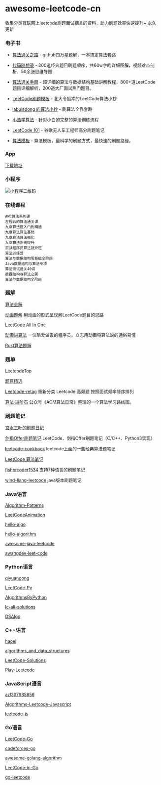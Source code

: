# awesome-leetcode-cn

收集分类互联网上leetcode刷题面试相关的资料，助力刷题效率快速提升~ 永久更新

### 电子书
- [算法通关之路](https://github.com/azl397985856/leetcode) - github四万星题解，一本搞定算法套路

- [代码随想录](https://github.com/youngyangyang04/leetcode-master) - 200道经典题目刷题顺序，共60w字的详细图解，视频难点剖析，50余张思维导图

- [算法通关手册](https://github.com/itcharge/LeetCode-Py) - 超详细的算法与数据结构基础讲解教程，800+道LeetCode 题目详细解析，200道大厂面试热门题目。

- [LeetCode刷题模板](https://github.com/ninechapter-algorithm/leetcode-linghu-templete) - 北大令狐冲的LeetCode算法小抄

- [labuladong 的算法小抄](https://github.com/labuladong/fucking-algorithm) - 刷算法全靠套路

- [小浩学算法](https://github.com/geekxh/hello-algorithm) - 针对小白的完整的算法训练流程

- [LeetCode 101](https://github.com/changgyhub/leetcode_101) - 谷歌无人车工程师高分刷题笔记

- [算法模板](https://github.com/greyireland/algorithm-pattern) - 算法模板，最科学的刷题方式，最快速的刷题路径，


### App 
[下载地址](https://leetcode.cn/app/)


### 小程序
![小程序二维码](https://zdsfiles.oss-cn-beijing.aliyuncs.com/%E6%89%AB%E7%A0%81_%E6%90%9C%E7%B4%A2%E8%81%94%E5%90%88%E4%BC%A0%E6%92%AD%E6%A0%B7%E5%BC%8F-%E6%A0%87%E5%87%86%E8%89%B2%E7%89%881.png)

### 在线课程
    AWC算法系列课
    左程云的算法通关课
    九章算法班入门到精通
    九章算法算法基础
    九章算法算法强化
    九章算法系统提升
    百战程序员算法就业班
    算法训练营
    算法与数据结构零基础全阶班
    Java数据结构与算法专项
    算法面试通关40讲
    数据结构与算法之美
    算法与数据结构全阶班


### 题解
[算法全解](https://github.com/doocs/leetcode)

[动画题解](https://github.com/MisterBooo/LeetCodeAnimation) 用动画的形式呈现解LeetCode题目的思路

[LeetCode All In One](https://github.com/grandyang/leetcode) 

[动画讲算法](https://github.com/chefyuan/algorithm-base) 一位酷爱做饭的程序员，立志用动画将算法说的通俗易懂

[Rust算法题解](https://github.com/rustcn-org/rust-algos)


### 题单
[LeetcodeTop](https://github.com/afatcoder/LeetcodeTop)

[题目精选](https://github.com/yuanguangxin/LeetCode)

[Leetcode-retag](https://github.com/resumejob/Leetcode-retag) 重新分类 Leetcode 高频题 按照面试频率降序排列

[算法·进阶石](https://github.com/acm-clan/algorithm-stone) 公众号《ACM算法日常》整理的一个算法学习路线图。


### 刷题笔记
[宫水三叶的刷题日记](https://github.com/SharingSource/LogicStack-LeetCode)

[剑指Offer刷题笔记](https://github.com/Jack-Cherish/LeetCode) LeetCode、剑指Offer刷题笔记（C/C++、Python3实现）

[leetcode-cookbook](https://github.com/gaowenxin95/leetcode-cookbook) leetcode上面的一些经典算法题笔记

[LeetCode 算法笔记](https://github.com/datawhalechina/leetcode-notes)

[fishercoder1534](https://github.com/fishercoder1534/Leetcode) 支持7种语言的刷题笔记

[wind-liang-leetcode](https://github.com/wind-liang/leetcode/) java版本刷题笔记


### Java语言
[Algorithm-Patterns](https://github.com/zdong1995/Algorithm-Patterns)

[LeetCodeAnimation](https://github.com/MisterBooo/LeetCodeAnimation)

[hello-algo](https://github.com/krahets/hello-algo)

[hello-algorithm](https://github.com/geekxh/hello-algorithm)

[awesome-java-leetcode](https://github.com/Blankj/awesome-java-leetcode)

[awangdev-leet-code](https://github.com/awangdev/leet-code)


### Python语言
[qiyuangong](https://github.com/qiyuangong/leetcode)

[LeetCode-Py](https://github.com/itcharge/LeetCode-Py)

[AlgorithmsByPython](https://github.com/Jack-Lee-Hiter/AlgorithmsByPython)

[lc-all-solutions](https://github.com/csujedihy/lc-all-solutions)

[DSAlgo](https://github.com/SamirPaulb/DSAlgo)


### C++语言
[haoel](https://github.com/haoel/leetcode)

[algorithms_and_data_structures](https://github.com/mandliya/algorithms_and_data_structures)

[LeetCode-Solutions](https://github.com/kamyu104/LeetCode-Solutions)

[Play-Leetcode](https://github.com/liuyubobobo/Play-Leetcode)


### JavaScript语言
[azl397985856](https://github.com/azl397985856/leetcode)

[Algorithms-Leetcode-Javascript](https://github.com/ignacio-chiazzo/Algorithms-Leetcode-Javascript)

[leetcode-js](https://github.com/everthis/leetcode-js)


### Go语言
[LeetCode-Go](https://github.com/halfrost/LeetCode-Go)

[codeforces-go](https://github.com/EndlessCheng/codeforces-go)

[awesome-golang-algorithm](https://github.com/6boris/awesome-golang-algorithm)

[LeetCode-in-Go](https://github.com/aQuaYi/LeetCode-in-Go)

[go-leetcode](https://github.com/austingebauer/go-leetcode)




